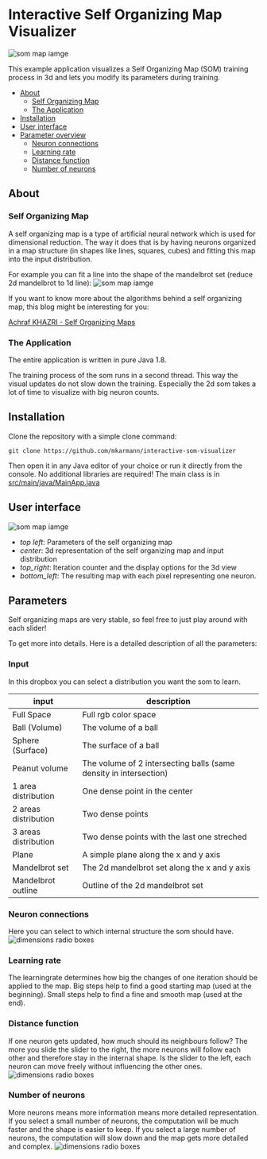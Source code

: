 # Interactive Self Organizing Map Visualizer
![som map iamge](_images/ball_volume.png)

This example application visualizes a Self Organizing Map (SOM) training process in 3d and lets you modify its parameters during training.

- [About](#About)
    - [Self Organizing Map](#Self-Organizing-Map)
    - [The Application](#The-Application)
- [Installation](#Installation)
- [User interface](#User-interface)
- [Parameter overview](#Parameters)
    - [Neuron connections](#Neuron-connections)
    - [Learning rate](#Learning-rate)
    - [Distance function](#Distance-function)
    - [Number of neurons](#Number-of-neurons)

## About

### Self Organizing Map
A self organizing map is a type of artificial neural network which is used for dimensional reduction. The way it does that is by having neurons organized in a map structure (in shapes like lines, squares, cubes) and fitting this map into the input distribution.

For example you can fit a line into the shape of the mandelbrot set (reduce 2d mandelbrot to 1d line):
![som map iamge](_images/mandelbrot_line.png)

If you want to know more about the algorithms behind a self organizing map, this blog might be interesting for you:

[Achraf KHAZRI - Self Organizing Maps](https://towardsdatascience.com/self-organizing-maps-1b7d2a84e065)

### The Application
The entire application is written in pure Java 1.8.

The training process of the som runs in a second thread. This way the visual updates do not slow down the training. Especially the 2d som takes a lot of time to visualize with big neuron counts.

## Installation
Clone the repository with a simple clone command:
```
git clone https://github.com/mkarmann/interactive-som-visualizer
```

Then open it in any Java editor of your choice or run it directly from the console. No additional libraries are required!
The main class is in [src/main/java/MainApp.java](src/main/java/MainApp.java)

## User interface
![som map iamge](_images/gui.png)

* _top left_: Parameters of the self organizing map
* _center_: 3d representation of the self organizing map and input distribution
* _top_right_: Iteration counter and the display options for the 3d view
* _bottom_left_: The resulting map with each pixel representing one neuron.

## Parameters
Self organizing maps are very stable, so feel free to just play around with each slider!

To get more into details. Here is a detailed description of all the parameters:

### Input
In this dropbox you can select a distribution you want the som to learn.

| input                	| description                                                       	|
|----------------------	|-------------------------------------------------------------------	|
| Full Space           	| Full rgb color space                                              	|
| Ball (Volume)        	| The volume of a ball                                              	|
| Sphere (Surface)     	| The surface of a ball                                             	|
| Peanut volume        	| The volume of 2 intersecting balls (same density in intersection) 	|
| 1 area distribution  	| One dense point in the center                                     	|
| 2 areas distribution 	| Two dense points                                                  	|
| 3 areas distribution 	| Two dense points with the last one streched                       	|
| Plane                	| A simple plane along the x and y axis                             	|
| Mandelbrot set       	| The 2d mandelbrot set along the x and y axis                      	|
| Mandelbrot outline   	| Outline of the 2d mandelbrot set                                  	|

### Neuron connections
Here you can select to which internal structure the som should have.
![dimensions radio boxes](_images/dimensionality.png)

### Learning rate
The learningrate determines how big the changes of one iteration should be applied to the map.
Big steps help to find a good starting map (used at the beginning).
Small steps help to find a fine and smooth map (used at the end).

### Distance function
If one neuron gets updated, how much should its neighbours follow?
The more you slide the slider to the right, the more neurons will follow each other and therefore stay in the internal shape.
Is the slider to the left, each neuron can move freely without influencing the other ones.
![dimensions radio boxes](_images/neighbourhood.png)

### Number of neurons
More neurons means more information means more detailed representation.
If you select a small number of neurons, the computation will be much faster and the shape is easier to keep.
If you select a large number of neurons, the computation will slow down and the map gets more detailed and complex.
![dimensions radio boxes](_images/number_neurons.png)